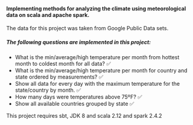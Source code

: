 #### Implementing methods for analyzing the climate using meteorological data on scala and apache spark.

The data for this project was taken from Google Public Data sets.

##### The following questions are implemented in this project:

- What is the min/average/high temperature per month from hottest month to coldest month for all data? :white_check_mark:
- What is the min/average/high temperature per month for country and state ordered by measurements? :white_check_mark:
- Show all data for every day with the maximum temperature for the state/country by month. :white_check_mark:
- How many days were temperatures above 75ºF? :white_check_mark:
- Show all available countries grouped by state :white_check_mark:

This project requires sbt, JDK 8 and scala 2.12 and spark 2.4.2